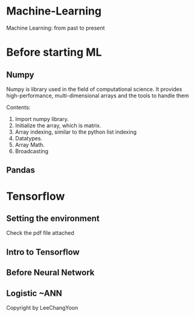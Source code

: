 # Machine-Learning
Machine Learning: from past to present

Before starting ML
==================

Numpy
-----
Numpy is library used in the field of computational science. 
It provides high-performance, multi-dimensional arrays and the tools to handle them

Contents:

1. Import numpy library.
2. Initialize the array, which is matrix.
3. Array indexing, similar to the python list indexing
4. Datatypes.
5. Array Math.
6. Broadcasting

Pandas
------

Tensorflow
==========

Setting the environment
-----------------------
Check the pdf file attached

Intro to Tensorflow
-------------------

Before Neural Network
---------------------

Logistic ~ANN
-------------


Copyright by LeeChangYoon
